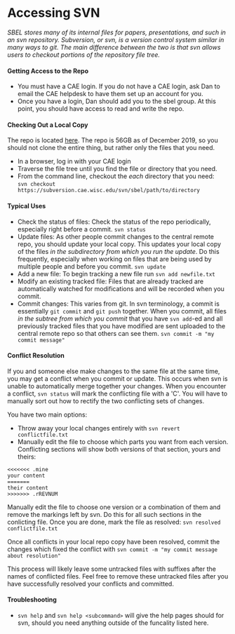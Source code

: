 # Accessing SVN

_SBEL stores many of its internal files for papers, presentations, and such in an svn repository. Subversion, or svn, is a version control system similar in many ways to git. The main difference between the two is that svn allows users to checkout portions of the repository file tree._

#### Getting Access to the Repo
* You must have a CAE login. If you do not have a CAE login, ask Dan to email the CAE helpdesk to have them set up an account for you.
* Once you have a login, Dan should add you to the sbel group. At this point, you should have access to read and write the repo.

#### Checking Out a Local Copy
The repo is located [here](https://subversion.cae.wisc.edu/svn/sbel/). The repo is 56GB as of December 2019, so you should not clone the entire thing, but rather only the files that you need.
* In a browser, log in with your CAE login
* Traverse the file tree until you find the file or directory that you need.
* From the command line, checkout the *each* directory that you need:\
`svn checkout https://subversion.cae.wisc.edu/svn/sbel/path/to/directory`

#### Typical Uses
* Check the status of files: Check the status of the repo periodically, especially right before a commit. `svn status`
* Update files: As other people commit changes to the central remote repo, you should update your local copy. This updates your local copy of the files *in the subdirectory from which you run the update*. Do this frequently, especially when working on files that are being used by multiple people and before you commit. `svn update`
* Add a new file: To begin tracking a new file run `svn add newfile.txt`
* Modify an existing tracked file: Files that are already tracked are automatically watched for modifications and will be recorded when you commit.
* Commit changes: This varies from git. In svn terminology, a commit is essentially `git commit` and `git push` together. When you commit, all files *in the subtree from which you commit* that you have `svn add`-ed and all previously tracked files that you have modified are sent uploaded to the central remote repo so that others can see them. `svn commit -m "my commit message"`

#### Conflict Resolution
If you and someone else make changes to the same file at the same time, you may get a conflict when you commit or update. This occurs when svn is unable to automatically merge together your changes. When you encounter a conflict, `svn status` will mark the conflicting file with a 'C'. You will have to manually sort out how to rectify the two conflicting sets of changes.

You have two main options:
* Throw away your local changes entirely with `svn revert conflictfile.txt`
* Manually edit the file to choose which parts you want from each version. Conflicting sections will show both versions of that section, yours and theirs:
```
<<<<<<< .mine
your content
=======
their content
>>>>>>> .rREVNUM
```
Manually edit the file to choose one version or a combination of them and remove the markings left by svn. Do this for all such sections in the conlicting file. Once you are done, mark the file as resolved: `svn resolved conflictfile.txt`

Once all conflicts in your local repo copy have been resolved, commit the changes which fixed the conflict with `svn commit -m "my commit message about resolution"`

This process will likely leave some untracked files with suffixes after the names of conflicted files. Feel free to remove these untracked files after you have successfully resolved your conflicts and committed.

#### Troubleshooting
* `svn help` and `svn help <subcommand>` will give the help pages should for svn, should you need anything outside of the funcality listed here.